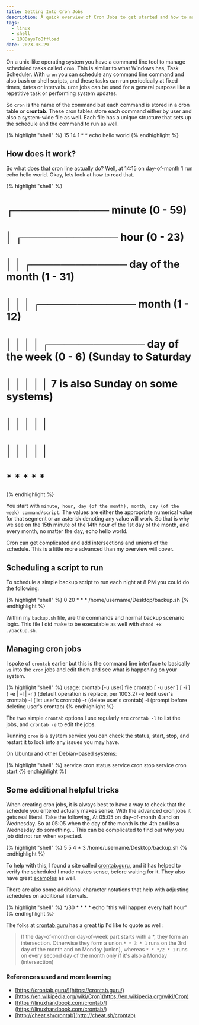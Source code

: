 ```yaml
---
title: Getting Into Cron Jobs
description: A quick overview of Cron Jobs to get started and how to manage the tasks
tags: 
  - linux
  - shell
  - 100DaysToOffload
date: 2023-03-29
---
```


On a unix-like operating system you have a command line tool to manage scheduled tasks called `cron`. This is similar to what Windows has, Task Scheduler. With `cron` you can schedule any command line command and also bash or shell scripts, and these tasks can run periodically at fixed times, dates or intervals. `Cron` jobs can be used for a general purpose like a repetitive task or performing system updates.

So `cron` is the name of the command but each command is stored in a cron table or **crontab**. These cron tables store each command either by user and also a system-wide file as well. Each file has a unique structure that sets up the schedule and the command to run as well.

{% highlight "shell" %}
15 14 1 * * echo hello world
{% endhighlight %}

## How does it work?

So what does that cron line actually do? Well, at 14:15 on day-of-month 1 run echo hello world. Okay, lets look at how to read that.

{% highlight "shell" %}

# ┌───────────── minute (0 - 59)
# │ ┌───────────── hour (0 - 23)
# │ │ ┌───────────── day of the month (1 - 31)
# │ │ │ ┌───────────── month (1 - 12)
# │ │ │ │ ┌───────────── day of the week (0 - 6) (Sunday to Saturday
# │ │ │ │ │                                   7 is also Sunday on some systems)
# │ │ │ │ │
# │ │ │ │ │
# * * * * * <command to execute>

{% endhighlight %}

You start with `minute, hour, day (of the month), month, day (of the week) command/script`. The values are either the appropriate numerical value for that segment or an asterisk denoting any value will work. So that is why we see on the 15th minute of the 14th hour of the 1st day of the month, and every month, no matter the day, echo hello world.

Cron can get complicated and add intersections and unions of the schedule. This is a little more advanced than my overview will cover.

## Scheduling a script to run

To schedule a simple backup script to run each night at 8 PM you could do the following:

{% highlight "shell" %}
0 20 * * * /home/username/Desktop/backup.sh
{% endhighlight %}

Within my `backup.sh` file, are the commands and normal backup scenario logic. This file I did make to be executable as well with `chmod +x ./backup.sh`.

## Managing cron jobs

I spoke of `crontab` earlier but this is the command line interface to basically `vi` into the `cron` jobs and edit them and see what is happening on your system.

{% highlight "shell" %}
usage: crontab [-u user] file
 crontab [ -u user ] [ -i ] { -e | -l | -r }
  (default operation is replace, per 1003.2)
 -e (edit user's crontab)
 -l (list user's crontab)
 -r (delete user's crontab)
 -i (prompt before deleting user's crontab)
{% endhighlight %}

The two simple `crontab` options I use regularly are `crontab -l` to list the jobs, and `crontab -e` to edit the jobs.

Running `cron` is a system service you can check the status, start, stop, and restart it to look into any issues you may have.

On Ubuntu and other Debian-based systems:

{% highlight "shell" %}
service cron status
service cron stop
service cron start
{% endhighlight %}

## Some additional helpful tricks

When creating cron jobs, it is always best to have a way to check that the schedule you entered actually makes sense. With the advanced cron jobs it gets real literal. Take the following, At 05:05 on day-of-month 4 and on Wednesday. So at 05:05 when the day of the month is the 4th and its a Wednesday do something... This can be complicated to find out why you job did not run when expected.

{% highlight "shell" %}
5 5 4 * 3 /home/username/Desktop/backup.sh
{% endhighlight %}

To help with this, I found a site called [crontab.guru](https://crontab.guru), and it has helped to verify the scheduled I made makes sense, before waiting for it. They also have great [examples](https://crontab.guru/examples.html) as well.

There are also some additional character notations that help with adjusting schedules on additional intervals.

{% highlight "shell" %}
*/30 * * * * echo "this will happen every half hour"
{% endhighlight %}

The folks at [crontab.guru](https://crontab.guru) has a great tip I'd like to quote as well:
> If the day-of-month or day-of-week part starts with a *, they form an intersection. Otherwise they form a union.`* * 3 * 1` runs on the 3rd day of the month and on Monday (union), whereas `* * */2 * 1` runs on every second day of the month only if it's also a Monday (intersection)

### References used and more learning

- [https://crontab.guru/](https://crontab.guru/)
- [https://en.wikipedia.org/wiki/Cron](https://en.wikipedia.org/wiki/Cron)
- [https://linuxhandbook.com/crontab/](https://linuxhandbook.com/crontab/)
- [http://cheat.sh/crontab](http://cheat.sh/crontab)
